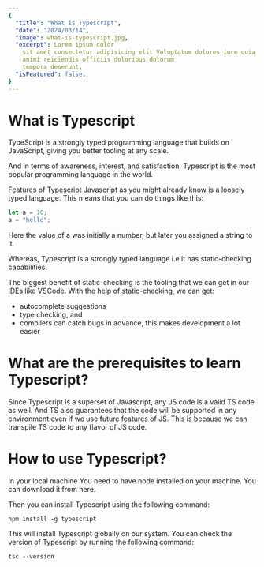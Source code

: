 ```yaml
---
{
  "title": "What is Typescript",
  "date": "2024/03/14",
  "image": what-is-typescript.jpg,
  "excerpt": Lorem ipsum dolor
    sit amet consectetur adipisicing elit Voluptatum dolores iure quia
    animi reiciendis officiis doloribus dolorum
    tempora deserunt,
  "isFeatured": false,
}
---
```


# What is Typescript

TypeScript is a strongly typed programming language that builds on JavaScript, giving you better tooling at any scale.

And in terms of awareness, interest, and satisfaction, Typescript is the most popular programming language in the world.

Features of Typescript
Javascript as you might already know is a loosely typed language. This means that you can do things like this:

```ts
let a = 10;
a = "hello";
```

Here the value of a was initially a number, but later you assigned a string to it.

Whereas, Typescript is a strongly typed language i.e it has static-checking capabilities.

The biggest benefit of static-checking is the tooling that we can get in our IDEs like VSCode. With the help of static-checking, we can get:

- autocomplete suggestions
- type checking, and
- compilers can catch bugs in advance, this makes development a lot easier

# What are the prerequisites to learn Typescript?

Since Typescript is a superset of Javascript, any JS code is a valid TS code as well. And TS also guarantees that the code will be supported in any environment even if we use future features of JS. This is because we can transpile TS code to any flavor of JS code.

# How to use Typescript?

In your local machine
You need to have node installed on your machine. You can download it from here.

Then you can install Typescript using the following command:

```
npm install -g typescript
```

This will install Typescript globally on our system. You can check the version of Typescript by running the following command:

```
tsc --version
```
